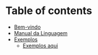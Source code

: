 # Table of contents

* [Bem-vindo](README.md)
* [Manual da Linguagem](manual-da-linguagem.md)
* [Exemplos](exemplos/README.md)
  * [Exemplos aqui](exemplos/exemplos-aqui.md)
